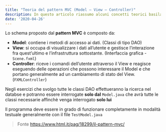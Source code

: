 ```yaml
---
title: "Teoria del pattern MVC (Model – View – Controller)"
description: In questo articolo riassumo alcuni concetti teorici basilari del MVC
date: '2020-04-26'
---
```


Lo schema proposto dal **pattern MVC** è composto da:

-   **Model**: contiene i metodi di accesso ai dati. (Classi di tipo DAO)
-   **View**: si occupa di visualizzare i dati all’utente e gestisce l’interazione fra quest’ultimo e l’infrastruttura sottostante. (Interfaccia grafica - `Scene.fxml`)
-   **Controller**: riceve i comandi dell’utente attraverso il View e reagisce eseguendo delle operazioni che possono interessare il Model e che portano generalmente ad un cambiamento di stato del View. (`FXMLController`)

Negli esercizi che svolgo tutte le classi DAO effettueranno la ricerca nel databse e potranno essere interrogate **solo dal** `Model.java` che avrà tutte le classi necessarie affinchè venga interrogato **solo lui**

Il programma deve essere in grado di funzionare completamente in modalità testuale generalmente con il file `TestModel.java`

>Fonte https://www.html.it/pag/18299/il-pattern-mvc/